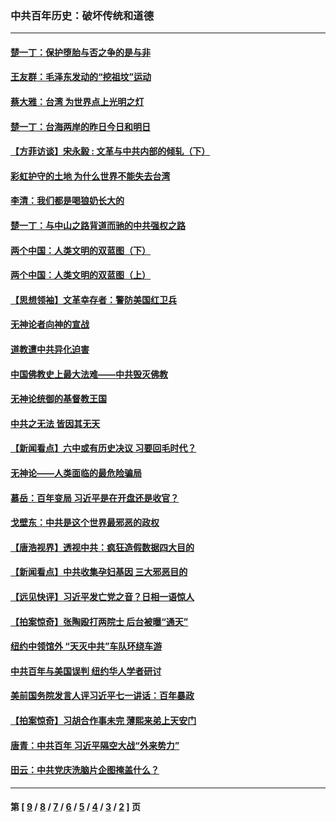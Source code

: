 ### 中共百年历史：破坏传统和道德
---
#### [楚一丁：保护堕胎与否之争的是与非](../../pages/nf1176114/n13815642.md?10130430) 
#### [王友群：毛泽东发动的“挖祖坟”运动](../../pages/nf1176114/n13723639.md?10130430) 
#### [蔡大雅：台湾 为世界点上光明之灯](../../pages/nf1176114/n13531530.md?10130430) 
#### [楚一丁：台海两岸的昨日今日和明日](../../pages/nf1176114/n13531468.md?10130430) 
#### [【方菲访谈】宋永毅 : 文革与中共内部的倾轧（下）](../../pages/nf1176114/n13486836.md?10130430) 
#### [彩虹护守的土地 为什么世界不能失去台湾](../../pages/nf1176114/n13476849.md?10130430) 
#### [李清：我们都是喝狼奶长大的](../../pages/nf1176114/n13471478.md?10130430) 
#### [楚一丁：与中山之路背道而驰的中共强权之路](../../pages/nf1176114/n13437270.md?10130430) 
#### [两个中国：人类文明的双蓝图（下）](../../pages/nf1176114/n13423132.md?10130430) 
#### [两个中国：人类文明的双蓝图（上）](../../pages/nf1176114/n13422687.md?10130430) 
#### [【思想领袖】文革幸存者：警防美国红卫兵](../../pages/nf1176114/n13339289.md?10130430) 
#### [无神论者向神的宣战](../../pages/nf1176114/n13281535.md?10130430) 
#### [道教遭中共异化迫害](../../pages/nf1176114/n13281463.md?10130430) 
#### [中国佛教史上最大法难——中共毁灭佛教](../../pages/nf1176114/n13281397.md?10130430) 
#### [无神论统御的基督教王国](../../pages/nf1176114/n13281280.md?10130430) 
#### [中共之无法 皆因其无天](../../pages/nf1176114/n13281088.md?10130430) 
#### [【新闻看点】六中或有历史决议 习要回毛时代？](../../pages/nf1176114/n13222895.md?10130430) 
#### [无神论——人类面临的最危险骗局](../../pages/nf1176114/n13196137.md?10130430) 
#### [慕岳：百年变局 习近平是在开盘还是收官？](../../pages/nf1176114/n13206516.md?10130430) 
#### [戈壁东：中共是这个世界最邪恶的政权](../../pages/nf1176114/n13085641.md?10130430) 
#### [【唐浩视界】透视中共：疯狂造假数据四大目的](../../pages/nf1176114/n13080590.md?10130430) 
#### [【新闻看点】中共收集孕妇基因 三大邪恶目的](../../pages/nf1176114/n13077182.md?10130430) 
#### [【远见快评】习近平发亡党之音？日相一语惊人](../../pages/nf1176114/n13074809.md?10130430) 
#### [【拍案惊奇】张陶殴打两院士 后台被曝“通天”](../../pages/nf1176114/n13070496.md?10130430) 
#### [纽约中领馆外 “天灭中共”车队环绕车游](../../pages/nf1176114/n13070693.md?10130430) 
#### [中共百年与美国误判 纽约华人学者研讨](../../pages/nf1176114/n13067969.md?10130430) 
#### [美前国务院发言人评习近平七一讲话：百年暴政](../../pages/nf1176114/n13066986.md?10130430) 
#### [【拍案惊奇】习胡合作事未完 薄熙来弟上天安门](../../pages/nf1176114/n13065867.md?10130430) 
#### [唐青：中共百年 习近平隔空大战“外来势力”](../../pages/nf1176114/n13065976.md?10130430) 
#### [田云：中共党庆洗脑片企图掩盖什么？](../../pages/nf1176114/n13064395.md?10130430) 

---
#### 第 [ [9](./9.md?10130430) / [8](./8.md?10130430) / [7](./7.md?10130430) / [6](./6.md?10130430) / [5](./5.md?10130430) / [4](./4.md?10130430) / [3](./3.md?10130430) / [2](./2.md?10130430) ] 页
